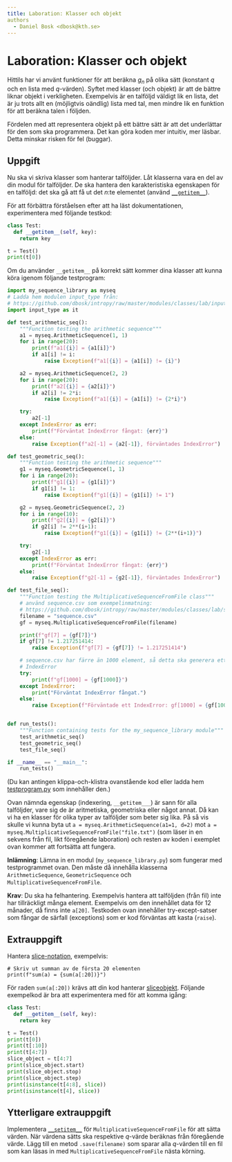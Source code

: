 ```yaml
---
title: Laboration: Klasser och objekt
authors
  - Daniel Bosk <dbosk@kth.se>
---
```

# Laboration: Klasser och objekt

Hittils har vi använt funktioner för att beräkna $g_n$ på olika sätt (konstant 
$q$ och en lista med $q$-värden). Syftet med klasser (och objekt) är att de 
bättre liknar objekt i verkligheten. Exempelvis är en talföljd väldigt lik en 
lista, det är ju trots allt en (möjligtvis oändlig) lista med tal, men mindre 
lik en funktion för att beräkna talen i följden.

Fördelen med att representera objekt på ett bättre sätt är att det underlättar 
för den som ska programmera. Det kan göra koden mer intuitiv, mer läsbar. Detta 
minskar risken för fel (buggar).


## Uppgift

Nu ska vi skriva klasser som hanterar talföljder. Låt klasserna vara en del av 
din modul för talföljder. De ska hantera den karakteristiska egenskapen för en 
talföljd: det ska gå att få ut det $n$:te elementet (använd 
[`__getitem__`][getitem]).

[getitem]: https://docs.python.org/3/reference/datamodel.html#object.__getitem__

För att förbättra förståelsen efter att ha läst dokumentationen, experimentera 
med följande testkod:
```python
class Test:
  def __getitem__(self, key):
    return key

t = Test()
print(t[0])
```

Om du använder `__getitem__` på korrekt sätt kommer dina klasser att kunna köra 
igenom följande testprogram:
```python
import my_sequence_library as myseq
# Ladda hem modulen input_type från:
# https://github.com/dbosk/intropy/raw/master/modules/classes/lab/input_type.py
import input_type as it

def test_arithmetic_seq():
    """Function testing the arithmetic sequence"""
    a1 = myseq.ArithmeticSequence(1, 1)
    for i in range(20):
        print(f"a1[{i}] = {a1[i]}")
        if a1[i] != i:
            raise Exception(f"a1[{i}] = {a1[i]} != {i}")

    a2 = myseq.ArithmeticSequence(2, 2)
    for i in range(20):
        print(f"a2[{i}] = {a2[i]}")
        if a2[i] != 2*i:
            raise Exception(f"a1[{i}] = {a1[i]} != {2*i}")

    try:
        a2[-1]
    except IndexError as err:
        print(f"Förväntat IndexError fångat: {err}")
    else:
        raise Exception(f"a2[-1] = {a2[-1]}, förväntades IndexError")

def test_geometric_seq():
    """Function testing the arithmetic sequence"""
    g1 = myseq.GeometricSequence(1, 1)
    for i in range(20):
        print(f"g1[{i}] = {g1[i]}")
        if g1[i] != 1:
            raise Exception(f"g1[{i}] = {g1[i]} != 1")

    g2 = myseq.GeometricSequence(2, 2)
    for i in range(10):
        print(f"g2[{i}] = {g2[i]}")
        if g2[i] != 2**(i+1):
            raise Exception(f"g1[{i}] = {g1[i]} != {2**(i+1)}")

    try:
        g2[-1]
    except IndexError as err:
        print(f"Förväntat IndexError fångat: {err}")
    else:
        raise Exception(f"g2[-1] = {g2[-1]}, förväntades IndexError")

def test_file_seq():
    """Function testing the MultiplicativeSequenceFromFile class"""
    # använd sequence.csv som exempelinmatning:
    # https://github.com/dbosk/intropy/raw/master/modules/classes/lab/sequence.csv
    filename = "sequence.csv"
    gf = myseq.MultiplicativeSequenceFromFile(filename)

    print(f"gf[7] = {gf[7]}")
    if gf[7] != 1.217251414:
        raise Exception(f"gf[7] = {gf[7]} != 1.217251414")

    # sequence.csv har färre än 1000 element, så detta ska generera ett
    # IndexError
    try:
        print(f"gf[1000] = {gf[1000]}")
    except IndexError:
        print("Förväntat IndexError fångat.")
    else:
        raise Exception(f"Förväntade ett IndexError: gf[1000] = {gf[1000]}")


def run_tests():
    """Function containing tests for the my_sequence_library module"""
    test_arithmetic_seq()
    test_geometric_seq()
    test_file_seq()

if __name__ == "__main__":
    run_tests()
```
(Du kan antingen klippa-och-klistra ovanstående kod eller ladda hem 
[testprogram.py][testprogram.py] som innehåller den.)

[testprogram.py]: https://github.com/dbosk/intropy/blob/master/modules/classes/lab/testprogram.py

Ovan nämnda egenskap (indexering, `__getitem___`) är sann för alla talföljder, 
vare sig de är aritmetiska, geometriska eller något annat. Då kan vi ha en 
klasser för olika typer av talföljder som beter sig lika. På så vis skulle vi 
kunna byta ut `a = myseq.ArithmeticSequence(a1=1, d=2)` mot `a = 
myseq.MultiplicativeSequenceFromFile("file.txt")` (som läser in en sekvens från 
fil, likt föregående laboration) och resten av koden i exemplet ovan kommer att 
fortsätta att fungera.

**Inlämning**: Lämna in en modul (`my_sequence_library.py`) som fungerar med 
testprogrammet ovan. Den måste då innehålla klasserna `ArithmeticSequence`, 
`GeometricSequence` och `MultiplicativeSequenceFromFile`.

**Krav**: Du ska ha felhantering. Exempelvis hantera att talföljden (från fil) 
inte har tillräckligt många element. Exempelvis om den innehållet data för 12 
månader, då finns inte `a[20]`. Testkoden ovan innehåller try-except-satser som 
fångar de särfall (exceptions) som er kod förväntas att kasta (`raise`).


## Extrauppgift

Hantera [slice-notation][slice-notation], exempelvis:
```
# Skriv ut summan av de första 20 elementen
print(f"sum(a) = {sum(a[:20])}")
```

För raden `sum(a[:20])` krävs att din kod hanterar [sliceobjekt][slice-docs]. 
Följande exempelkod är bra att experimentera med för att komma igång:
```python
class Test:
  def __getitem__(self, key):
    return key

t = Test()
print(t[0])
print(t[:10])
print(t[4:7])
slice_object = t[4:7]
print(slice_object.start)
print(slice_object.stop)
print(slice_object.step)
print(isinstance(t[4:8], slice))
print(isinstance(t[4], slice))
```

[slice-notation]: https://docs.python.org/3/tutorial/introduction.html#strings
[slice-docs]: https://docs.python.org/3/library/functions.html#slice


## Ytterligare extrauppgift

Implementera [`__setitem__`][setitem] för `MultiplicativeSequenceFromFile` för 
att sätta värden. När värdena sätts ska respektive $q$-värde beräknas från 
föregående värde. Lägg till en metod `.save(filename)` som sparar alla 
$q$-värden till en fil som kan läsas in med `MultiplicativeSequenceFromFile` 
nästa körning.

[setitem]: https://docs.python.org/3/reference/datamodel.html#object.__setitem__

